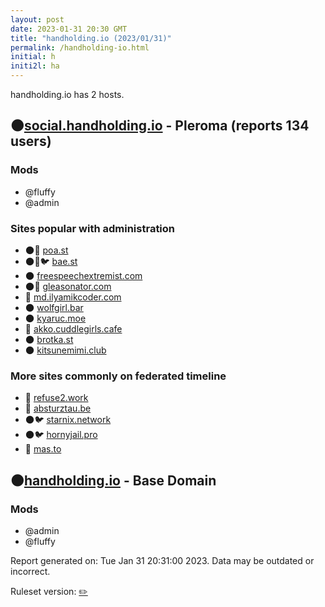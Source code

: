 ```yaml
---
layout: post
date: 2023-01-31 20:30 GMT
title: "handholding.io (2023/01/31)"
permalink: /handholding-io.html
initial: h
initi2l: ha
---
```


handholding.io has 2 hosts.

## 🌑[social.handholding.io](https://social.handholding.io) - Pleroma (reports 134 users)

### Mods
 * @fluffy
 * @admin

### Sites popular with administration

* 🌑🧸 [poa.st](/poa-st.html)
* 🌑🧸🐦 [bae.st](/bae-st.html)
* 🌑 [freespeechextremist.com](/freespeechextremist-com.html)
* 🌑🧸 [gleasonator.com](/gleasonator-com.html)
* 🐘 [md.ilyamikcoder.com](/md-ilyamikcoder-com.html)
* 🌑 [wolfgirl.bar](/wolfgirl-bar.html)
* 🌑 [kyaruc.moe](/kyaruc-moe.html)
* 🐘 [akko.cuddlegirls.cafe](/akko-cuddlegirls-cafe.html)
* 🌑 [brotka.st](/brotka-st.html)
* 🌑 [kitsunemimi.club](/kitsunemimi-club.html)

### More sites commonly on federated timeline

* 🧸 [refuse2.work](/refuse2-work.html)
* 🐘 [absturztau.be](/absturztau-be.html)
* 🌑🐦 [starnix.network](/starnix-network.html)
* 🌑🐦 [hornyjail.pro](/hornyjail-pro.html)
* 🐘 [mas.to](/mas-to.html)

## 🌑[handholding.io](https://handholding.io) - Base Domain

### Mods
 * @admin
 * @fluffy

Report generated on: Tue Jan 31 20:31:00 2023. Data may be outdated or incorrect.

Ruleset version: [✏️](/version-pencil)
